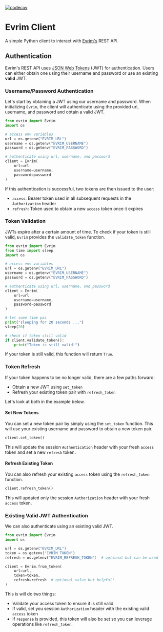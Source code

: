 [![codecov](https://codecov.io/gh/csmizzle/evrim-client/graph/badge.svg?token=E2V35OBJCA)](https://codecov.io/gh/csmizzle/evrim-client)

# Evrim Client
A simple Python client to interact with [Evrim's](https://www.evrim.ai/) REST API.

## Authentication
Evrim's REST API uses [JSON Web Tokens](https://jwt.io/introduction) (JWT) for authentication. Users can either obtain one using their username and password or use an existing **valid** JWT.

### Username/Password Authentication
Let's start by obtaining a JWT using our username and password. When initializing `Evrim`, the client will authenticate using the provided url, username, and password and obtain a valid JWT.

```python
from evrim import Evrim
import os

# access env variables
url = os.getenv("EVRIM_URL")
username = os.getenv("EVRIM_USERNAME")
password = os.getenv("EVRIM_PASSWORD")

# authenticate using url, username, and password
client = Evrim(
    url=url
    username=username,
    password=password
)
```

If this authentication is successful, two tokens are then issued to the user:
- `access`: Bearer token used in all subsequent requests in the `Authorization` header
- `refresh`: Token used to obtain a new `access` token once it expires

### Token Validation
JWTs expire after a certain amount of time. To check if your token is still valid, `Evrim` provides the `validate_token` function.

```python
from evrim import Evrim
from time import sleep
import os

# access env variables
url = os.getenv("EVRIM_URL")
username = os.getenv("EVRIM_USERNAME")
password = os.getenv("EVRIM_PASSWORD")

# authenticate using url, username, and password
client = Evrim(
    url=url
    username=username,
    password=password
)

# let some time pas
print("sleeping for 20 seconds ...")
sleep(20)

# check if token still valid
if client.validate_token():
    print("Token is still valid!")
```

If your token is still valid, this function will return `True`.


### Token Refresh
If your token happens to be no longer valid, there are a few paths forward:
- Obtain a new JWT using `set_token`
- Refresh your existing token pair with `refresh_token`

Let's look at both in the example below.

#### Set New Tokens
You can set a new token pair by simply using the `set_token` function. This will use your existing username and password to obtain a new token pair.

```python
client.set_token()
```

This will update the session `Authentication` header with your fresh `access` token and set a new `refresh` token.

#### Refresh Existing Token
You can also refresh your existing `access` token using the `refresh_token` function.

```python
client.refresh_token()
```

This will updated only the session `Authorization` header with your fresh `access` token.

### Existing Valid JWT Authentication
We can also authenticate using an existing valid JWT.

```python
from evrim import Evrim
import os

url = os.getenv("EVRIM_URL")
token = os.getenv("EVRIM_TOKEN")
refresh = os.getenv("EVRIM_REFRESH_TOKEN")  # optional but can be used to refresh existing access token

client = Evrim.from_token(
    url=url,
    token=token,
    refresh=refresh  # optional value but helpful!
)
```

This is will do two things:
- Validate your access token to ensure it is still valid
- If valid, set you session `Authorization` header with the existing valid `access` token
- If `response` is provided, this token will also be set so you can leverage operations like `refresh_token`.
